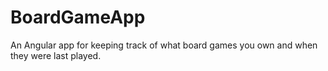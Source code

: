 # BoardGameApp
An Angular app for keeping track of what board games you own and when they were last played.
